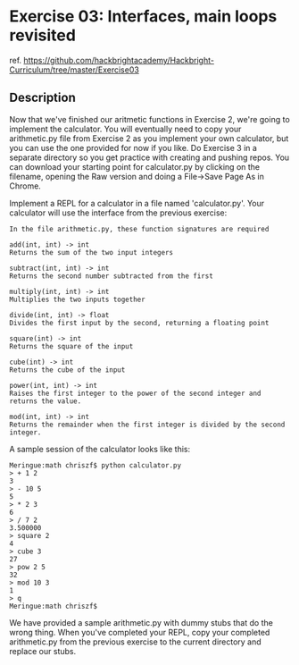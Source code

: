 Exercise 03: Interfaces, main loops revisited
=======

ref. https://github.com/hackbrightacademy/Hackbright-Curriculum/tree/master/Exercise03

Description
-------
Now that we've finished our aritmetic functions in Exercise 2, we're going to implement the calculator. You will eventually need to copy your arithmetic.py file from Exercise 2 as you implement your own calculator, but you can use the one provided for now if you like. Do Exercise 3 in a separate directory so you get practice with creating and pushing repos. You can download your starting point for calculator.py by clicking on the filename, opening the Raw version and doing a File->Save Page As in Chrome.

Implement a REPL for a calculator in a file named 'calculator.py'. Your calculator will use the interface from the previous exercise:

    In the file arithmetic.py, these function signatures are required

    add(int, int) -> int
    Returns the sum of the two input integers

    subtract(int, int) -> int
    Returns the second number subtracted from the first

    multiply(int, int) -> int
    Multiplies the two inputs together

    divide(int, int) -> float
    Divides the first input by the second, returning a floating point

    square(int) -> int
    Returns the square of the input

    cube(int) -> int
    Returns the cube of the input

    power(int, int) -> int
    Raises the first integer to the power of the second integer and returns the value.

    mod(int, int) -> int
    Returns the remainder when the first integer is divided by the second integer.


A sample session of the calculator looks like this:
```    
Meringue:math chriszf$ python calculator.py
> + 1 2
3
> - 10 5
5
> * 2 3
6
> / 7 2
3.500000
> square 2
4
> cube 3
27
> pow 2 5
32
> mod 10 3
1
> q
Meringue:math chriszf$
```
We have provided a sample arithmetic.py with dummy stubs that do the wrong thing. When you've completed your REPL, copy your completed arithmetic.py from the previous exercise to the current directory and replace our stubs.

